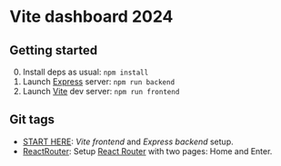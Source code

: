 # Vite dashboard 2024

## Getting started

0. Install deps as usual: `npm install`
1. Launch [Express](https://expressjs.com/) server: `npm run backend`
2. Launch [Vite](https://vitejs.dev/) dev server: `npm run frontend`

## Git tags

- [START HERE](https://github.com/fibo/vite-dashboard-2024/tree/START_HERE): _Vite frontend_ and _Express backend_ setup.
- [ReactRouter](https://github.com/fibo/vite-dashboard-2024/tree/ReactRouter): Setup [React Router](https://reactrouter.com/) with two pages: Home and Enter.
